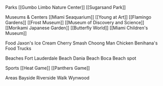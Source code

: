 
Parks
[[Gumbo Limbo Nature Center]]
[[Sugarsand Park]]

Museums & Centers
[[Miami Seaquarium]]
[[Young at Art]] 
[[Flamingo Gardens]]
[[Frost Museum]]
[[Museum of Discovery and Science]]
[[Morikami Japanese Garden]]
[[Butterfly World]]
[[Miami Children's Museum]]

Food
Jaxon's Ice Cream
Cherry Smash
Choong Man Chicken
Benihana's
Food Trucks

Beaches 
Fort Lauderdale Beach
Dania Beach
Boca Beach spot

Sports
[[Heat Game]]
[[Panthers Game]]

Areas
Bayside
Riverside Walk
Wynwood
